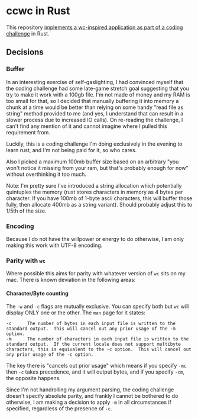 # ccwc in Rust

This repository [implements a wc-inspired application as part of a coding challenge](https://codingchallenges.fyi/challenges/challenge-wc) in Rust.

## Decisions

### Buffer

In an interesting exercise of self-gaslighting, I had convinced myself that the coding challenge had some late-game stretch goal suggesting that you try to make it work with a 100gb file. I'm not made of money and my RAM is too small for that, so I decided that manually buffering it into memory a chunk at a time would be better than relying on some handy "read file as string" method provided to me (and yes, I understand that can result in a slower process due to increased IO calls). On re-reading the challenge, I can't find any mention of it and cannot imagine where I pulled this requirement from.

Luckily, this is a coding challenge I'm doing exclusively in the evening to learn rust, and I'm not being paid for it, so who cares.

Also I picked a maximum 100mb buffer size based on an arbitrary "you won't notice it missing from your ram, but that's probably enough for now" without overthinking it too much.

Note: I'm pretty sure I've introduced a string allocation which potentially quintuples the memory (rust stores characters in memory as 4 bytes per character. If you have 100mb of 1-byte ascii characters, this will buffer those fully, then allocate 400mb as a string variant). Should probably adjust this to 1/5th of the size.

### Encoding

Because I do not have the willpower or energy to do otherwise, I am only making this work with UTF-8 encoding.

### Parity with `wc`

Where possible this aims for parity with whatever version of `wc` sits on my mac. There is known deviation in the following areas:

#### Character/Byte counting

The `-w` and `-c` flags are mutually exclusive. You can specify both but `wc` will display ONLY one or the other. The `man` page for it states:

```
-c      The number of bytes in each input file is written to the standard output.  This will cancel out any prior usage of the -m option.
-m      The number of characters in each input file is written to the standard output.  If the current locale does not support multibyte characters, this is equivalent to the -c option.  This will cancel out
any prior usage of the -c option.
```

The key there is "cancels out prior usage" which means if you specify `-mc` then `-c` takes precedence, and it will output bytes, and if you specify `-cm`, the opposite happens.

Since I'm not handrolling my argument parsing, the coding challenge doesn't specify absolute parity, and frankly I cannot be bothered to do otherwise, I am making a decision to apply `-m` in all circumstances if specified, regardless of the presence of `-c`.